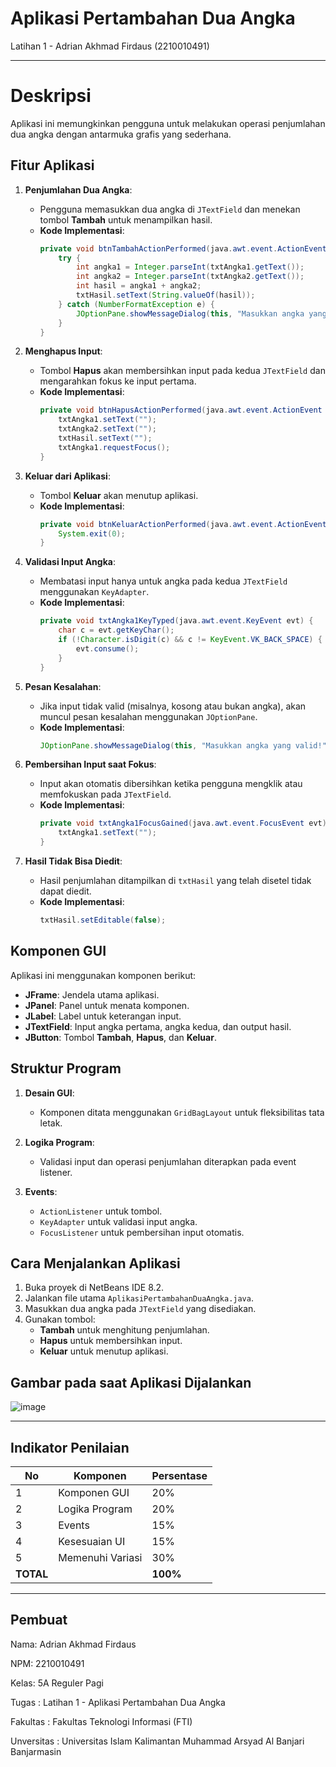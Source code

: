# Aplikasi Pertambahan Dua Angka
Latihan 1 - Adrian Akhmad Firdaus (2210010491)

---
# Deskripsi

Aplikasi ini memungkinkan pengguna untuk melakukan operasi penjumlahan dua angka dengan antarmuka grafis yang sederhana.
## Fitur Aplikasi

1. **Penjumlahan Dua Angka**: 
   - Pengguna memasukkan dua angka di `JTextField` dan menekan tombol **Tambah** untuk menampilkan hasil.
   - **Kode Implementasi**:
     ```java
     private void btnTambahActionPerformed(java.awt.event.ActionEvent evt) {                                          
         try {
             int angka1 = Integer.parseInt(txtAngka1.getText());
             int angka2 = Integer.parseInt(txtAngka2.getText());
             int hasil = angka1 + angka2;
             txtHasil.setText(String.valueOf(hasil));
         } catch (NumberFormatException e) {
             JOptionPane.showMessageDialog(this, "Masukkan angka yang valid!", "Error", JOptionPane.ERROR_MESSAGE);
         }
     }
     ```

2. **Menghapus Input**:
   - Tombol **Hapus** akan membersihkan input pada kedua `JTextField` dan mengarahkan fokus ke input pertama.
   - **Kode Implementasi**:
     ```java
     private void btnHapusActionPerformed(java.awt.event.ActionEvent evt) {                                         
         txtAngka1.setText("");
         txtAngka2.setText("");
         txtHasil.setText("");
         txtAngka1.requestFocus();
     }
     ```

3. **Keluar dari Aplikasi**:
   - Tombol **Keluar** akan menutup aplikasi.
   - **Kode Implementasi**:
     ```java
     private void btnKeluarActionPerformed(java.awt.event.ActionEvent evt) {                                          
         System.exit(0);
     }
     ```

4. **Validasi Input Angka**:
   - Membatasi input hanya untuk angka pada kedua `JTextField` menggunakan `KeyAdapter`.
   - **Kode Implementasi**:
     ```java
     private void txtAngka1KeyTyped(java.awt.event.KeyEvent evt) {                                   
         char c = evt.getKeyChar();
         if (!Character.isDigit(c) && c != KeyEvent.VK_BACK_SPACE) {
             evt.consume();
         }
     }
     ```

5. **Pesan Kesalahan**:
   - Jika input tidak valid (misalnya, kosong atau bukan angka), akan muncul pesan kesalahan menggunakan `JOptionPane`.
   - **Kode Implementasi**:
     ```java
     JOptionPane.showMessageDialog(this, "Masukkan angka yang valid!", "Error", JOptionPane.ERROR_MESSAGE);
     ```

6. **Pembersihan Input saat Fokus**:
   - Input akan otomatis dibersihkan ketika pengguna mengklik atau memfokuskan pada `JTextField`.
   - **Kode Implementasi**:
     ```java
     private void txtAngka1FocusGained(java.awt.event.FocusEvent evt) {                                      
         txtAngka1.setText("");
     }
     ```

7. **Hasil Tidak Bisa Diedit**:
   - Hasil penjumlahan ditampilkan di `txtHasil` yang telah disetel tidak dapat diedit.
   - **Kode Implementasi**:
     ```java
     txtHasil.setEditable(false);
     ```

## Komponen GUI

Aplikasi ini menggunakan komponen berikut:
- **JFrame**: Jendela utama aplikasi.
- **JPanel**: Panel untuk menata komponen.
- **JLabel**: Label untuk keterangan input.
- **JTextField**: Input angka pertama, angka kedua, dan output hasil.
- **JButton**: Tombol **Tambah**, **Hapus**, dan **Keluar**.

## Struktur Program

1. **Desain GUI**: 
   - Komponen ditata menggunakan `GridBagLayout` untuk fleksibilitas tata letak.
   
2. **Logika Program**:
   - Validasi input dan operasi penjumlahan diterapkan pada event listener.

3. **Events**:
   - `ActionListener` untuk tombol.
   - `KeyAdapter` untuk validasi input angka.
   - `FocusListener` untuk pembersihan input otomatis.

## Cara Menjalankan Aplikasi

1. Buka proyek di NetBeans IDE 8.2.
2. Jalankan file utama `AplikasiPertambahanDuaAngka.java`.
3. Masukkan dua angka pada `JTextField` yang disediakan.
4. Gunakan tombol:
   - **Tambah** untuk menghitung penjumlahan.
   - **Hapus** untuk membersihkan input.
   - **Keluar** untuk menutup aplikasi.

## Gambar pada saat Aplikasi Dijalankan

![image](https://github.com/user-attachments/assets/e5de38b7-a0e7-42e6-8f91-35da115ede45)


---

## Indikator Penilaian

| No  | Komponen           | Persentase |
|-----|---------------------|------------|
| 1   | Komponen GUI       | 20%        |
| 2   | Logika Program     | 20%        |
| 3   | Events             | 15%        |
| 4   | Kesesuaian UI      | 15%        |
| 5   | Memenuhi Variasi   | 30%        |
| **TOTAL** |               | **100%**   |

---
## Pembuat

Nama: Adrian Akhmad Firdaus

NPM: 2210010491

Kelas: 5A Reguler Pagi

Tugas : Latihan 1 - Aplikasi Pertambahan Dua Angka

Fakultas : Fakultas Teknologi Informasi (FTI)

Unversitas : Universitas Islam Kalimantan Muhammad Arsyad Al Banjari Banjarmasin
